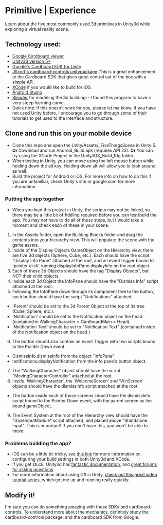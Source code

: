 # Primitive | Experience

Learn about the five most commonly used 3d primitives in Unity3d while exploring a virtual reality scene.

## Technology used:

- [Google Cardboard viewer](https://www.google.com/get/cardboard/)
- [Unity3d version 5+](https://unity3d.com/get-unity)
- [Google's Cardboard SDK for Unity](https://developers.google.com/cardboard/unity/download)
- [JScott's cardboard-controls unitypackage](https://github.com/JScott/cardboard-controls/releases/latest)
  This is a great enhancement to the Cardboard SDK that gives great control out of the box with a simple API.
- [XCode](https://developer.apple.com/xcode/) if you would like to build for iOS.
- [Android Studio](http://developer.android.com/sdk/index.html)
- [Blender](https://www.blender.org) for modeling the 3d building-- I found this program to have a very steep learning curve.
- Quick note: If this doesn't work for you, please let me know.  If you have not used Unity before, I encourage you to go through some of their tutorials to get used to the interface and structure.

## Clone and run this on your mobile device

- Clone this repo and open the Unity/Assets/\_FiveThingsScene in Unity 5. **Or** Download and run Android_Build.apk (requires API 23).  **Or** You can try using the XCode Project in the Unity/iOS_Build_10g folder.
- When testing in Unity, you can move using the left mouse button while holding down the alt key.  Holding down alt will allow you to look around as well.
- Build the project for Android or iOS.  For more info on how to do this if you are unfamiliar, check Unity's site or google.com for more information.

### Putting the app together
- When you load this project in Unity, the scripts may not be linked, so there may be a little bit of fiddling required before you can test/build the app. You may not have to do all of these steps, but I would take a moment and check each of these in your scene.

1. In the Assets folder, open the Building Blocks folder and drag the contents into your hierarchy view.  This will populate the scene with the game assets.
2. Inside of the Display Objects GameObject on the Hierarchy view, there are five 3d objects (Sphere, Cube, etc.).  Each should have the script "Display Info Pane" attached at the root, and an event trigger bound to 'pointer click' running displayInfoPane.displayInfo on the root object.
3. Each of these 3d Objects should have the tag "Display Objects", but NOT their child objects.
4. Inside each 3d Object the InfoPane should have the "Dismiss Info" script attached at the root.
5. Following the InfoPane down through its component tree to the button, each button should have the script "Notifications" attached.  
  * 'Parent' should be set to the 3d Parent Object at the top of its tree (Cube, Sphere, etc.).
  * 'Notification' should be set to the Notification object on the head (contained in WalkingCharacter > CardboardMain > Head).
  * 'Notification Text' should be set to "Notification Text" (contained inside of the Notification object on the head.)
6. The button should also contain an event Trigger with two scripts bound to the Pointer Down event.
  * DismissInfo.dismissInfo from the object "InfoPane"
  * notifications.displayNotification from the info pane's button object.
7. The "WalkingCharacter" object should have the script "MovingCharacterController" attached at the root.
8. Inside 'WalkingCharacter', the 'WelcomeScreen' and 'WinScreen' objects should have the dismissInfo script attached at the root.
  * The button inside each of those screens should have the dismissInfo script bound to the Pointer Down event, with the parent screen as the bound gameObject.
9. The Event System at the root of the Hierarchy view should have the "GazeInputModule" script attached, and placed above "Standalone Input".  This is important!  If you don't have this, you won't be able to move.

### Problems building the app?
* iOS can be a little bit tricky, see [this link](http://timewavefestival.com/vr-lab-ios-development-set-up-cardboard-demo/) for more information on configuring your build settings in both Unity3d and XCode.
* If you get stuck, Unity3d has [fantastic documentation](http://docs.unity3d.com/Manual/index.html), and [great forums for asking questions](http://answers.unity3d.com).
* For more information about using C# in Unity, [check out this great video tutorial series](http://unity3d.com/learn/tutorials/topics/scripting), which got me up and running really quickly.

## Modify it!

I'm sure you can do something amazing with these SDKs and cardboard-controls. To understand more about the mechanics, definitely study the cardboard-controls package, and the cardboard SDK from Google.
